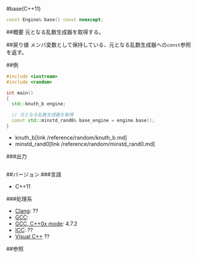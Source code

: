 #base(C++11)
```cpp
const Engine& base() const noexcept;
```

##概要
元となる乱数生成器を取得する。


##戻り値
メンバ変数として保持している、元となる乱数生成器への`const`参照を返す。


##例
```cpp
#include <iostream>
#include <random>

int main()
{
  std::knuth_b engine;

  // 元となる乱数生成器を取得
  const std::minstd_rand0& base_engine = engine.base();
}
```
* knuth_b[link /reference/random/knuth_b.md]
* minstd_rand0[link /reference/random/minstd_rand0.md]

###出力
```
```

##バージョン
###言語
- C++11

###処理系
- [Clang](/implementation#clang.md): ??
- [GCC](/implementation#gcc.md): 
- [GCC, C++0x mode](/implementation#gcc.md): 4.7.2
- [ICC](/implementation#icc.md): ??
- [Visual C++](/implementation#visual_cpp.md) ??


##参照


